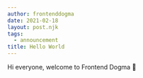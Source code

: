 ```yaml
---
author: frontenddogma
date: 2021-02-18
layout: post.njk
tags:
  - announcement
title: Hello World
---
```

Hi everyone, welcome to Frontend Dogma&nbsp;👋